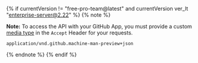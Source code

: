 {% if currentVersion != "free-pro-team@latest" and currentVersion ver_lt "enterprise-server@2.22" %}
{% note %}

**Note:** To access the API with your GitHub App, you must provide a custom [media type](/v3/media) in the `Accept` Header for your requests.

`application/vnd.github.machine-man-preview+json`

{% endnote %}
{% endif %}